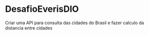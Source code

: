 # DesafioEverisDIO
Criar uma API para consulta das cidades do Brasil e fazer calculo da distancia entre cidades
